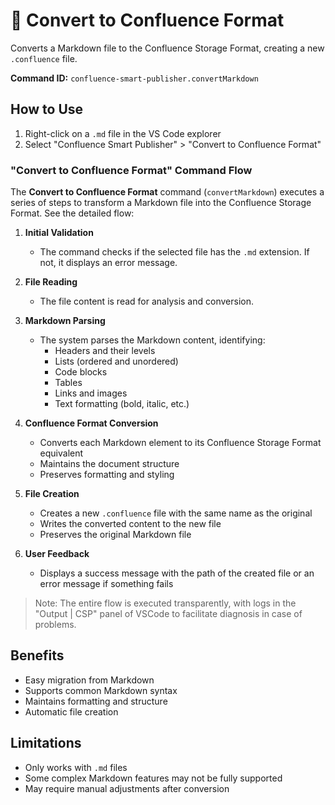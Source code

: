 # 🔄 Convert to Confluence Format
Converts a Markdown file to the Confluence Storage Format, creating a new `.confluence` file.

**Command ID:** `confluence-smart-publisher.convertMarkdown`

## How to Use
1. Right-click on a `.md` file in the VS Code explorer
2. Select "Confluence Smart Publisher" > "Convert to Confluence Format"

### "Convert to Confluence Format" Command Flow

The **Convert to Confluence Format** command (`convertMarkdown`) executes a series of steps to transform a Markdown file into the Confluence Storage Format. See the detailed flow:

1. **Initial Validation**
   - The command checks if the selected file has the `.md` extension. If not, it displays an error message.

2. **File Reading**
   - The file content is read for analysis and conversion.

3. **Markdown Parsing**
   - The system parses the Markdown content, identifying:
     - Headers and their levels
     - Lists (ordered and unordered)
     - Code blocks
     - Tables
     - Links and images
     - Text formatting (bold, italic, etc.)

4. **Confluence Format Conversion**
   - Converts each Markdown element to its Confluence Storage Format equivalent
   - Maintains the document structure
   - Preserves formatting and styling

5. **File Creation**
   - Creates a new `.confluence` file with the same name as the original
   - Writes the converted content to the new file
   - Preserves the original Markdown file

6. **User Feedback**
   - Displays a success message with the path of the created file or an error message if something fails

>Note: The entire flow is executed transparently, with logs in the "Output | CSP" panel of VSCode to facilitate diagnosis in case of problems.

## Benefits
- Easy migration from Markdown
- Supports common Markdown syntax
- Maintains formatting and structure
- Automatic file creation

## Limitations
- Only works with `.md` files
- Some complex Markdown features may not be fully supported
- May require manual adjustments after conversion 